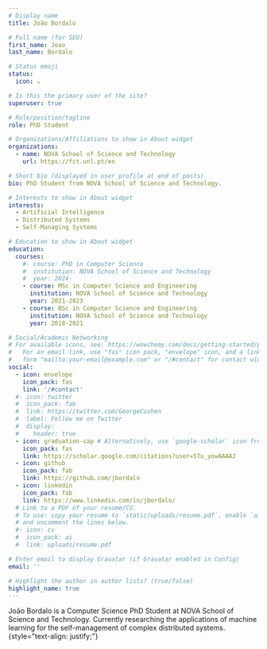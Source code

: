 ```yaml
---
# Display name
title: João Bordalo

# Full name (for SEO)
first_name: Joao
last_name: Bordalo

# Status emoji
status:
  icon: ☕️

# Is this the primary user of the site?
superuser: true

# Role/position/tagline
role: PhD Student

# Organizations/Affiliations to show in About widget
organizations:
  - name: NOVA School of Science and Technology
    url: https://fct.unl.pt/en

# Short bio (displayed in user profile at end of posts)
bio: PhD Student from NOVA School of Science and Technology.

# Interests to show in About widget
interests:
  - Artificial Intelligence
  - Distributed Systems
  - Self-Managing Systems

# Education to show in About widget
education:
  courses:
    #- course: PhD in Computer Science
    #  institution: NOVA School of Science and Technology
    #  year: 2024-
    - course: MSc in Computer Science and Engineering
      institution: NOVA School of Science and Technology
      year: 2021-2023
    - course: BSc in Computer Science and Engineering
      institution: NOVA School of Science and Technology
      year: 2018-2021

# Social/Academic Networking
# For available icons, see: https://wowchemy.com/docs/getting-started/page-builder/#icons
#   For an email link, use "fas" icon pack, "envelope" icon, and a link in the
#   form "mailto:your-email@example.com" or "/#contact" for contact widget.
social:
  - icon: envelope
    icon_pack: fas
    link: '/#contact'
  #- icon: twitter
  #  icon_pack: fab
  #  link: https://twitter.com/GeorgeCushen
  #  label: Follow me on Twitter
  #  display:
  #    header: true
  - icon: graduation-cap # Alternatively, use `google-scholar` icon from `ai` icon pack
    icon_pack: fas
    link: https://scholar.google.com/citations?user=5Tu_yowAAAAJ
  - icon: github
    icon_pack: fab
    link: https://github.com/jbordalo
  - icon: linkedin
    icon_pack: fab
    link: https://www.linkedin.com/in/jbordalo/
  # Link to a PDF of your resume/CV.
  # To use: copy your resume to `static/uploads/resume.pdf`, enable `ai` icons in `params.yaml`,
  # and uncomment the lines below.
  #- icon: cv
  #  icon_pack: ai
  #  link: uploads/resume.pdf

# Enter email to display Gravatar (if Gravatar enabled in Config)
email: ''

# Highlight the author in author lists? (true/false)
highlight_name: true
---
```


João Bordalo is a Computer Science PhD Student at NOVA School of Science and Technology. Currently researching the applications of machine learning for the self-management of complex distributed systems.
{style="text-align: justify;"}
